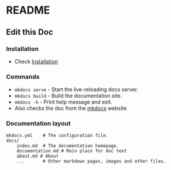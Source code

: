 # README

## Edit this Doc

### Installation
- Check [Installation](https://www.mkdocs.org/user-guide/installation/) 

### Commands
* `mkdocs serve` - Start the live-reloading docs server.
* `mkdocs build` - Build the documentation site.
* `mkdocs -h` - Print help message and exit.
* Also checks the doc from the [mkdocs](https://www.mkdocs.org/) website

### Documentation layout
    mkdocs.yml    # The configuration file.
    docs/
        index.md  # The documentation homepage.
        documentation.md # Main place for doc text
        about.md # About
        ...       # Other markdown pages, images and other files.
